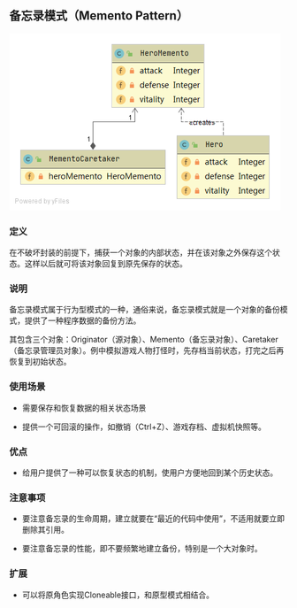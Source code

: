 ## 备忘录模式（Memento Pattern）

![备忘录模式](https://github.com/GRain-long/ddstudy/blob/dev/ddstudy-designpattern/src/main/resources/image/memento.png)

### 定义

​在不破坏封装的前提下，捕获一个对象的内部状态，并在该对象之外保存这个状态。这样以后就可将该对象回复到原先保存的状态。

### 说明

​备忘录模式属于行为型模式的一种，通俗来说，备忘录模式就是一个对象的备份模式，提供了一种程序数据的备份方法。

其包含三个对象：Originator（源对象）、Memento（备忘录对象）、Caretaker（备忘录管理员对象）。例中模拟游戏人物打怪时，先存档当前状态，打完之后再恢复到初始状态。



### 使用场景

- 需要保存和恢复数据的相关状态场景

- 提供一个可回滚的操作，如撤销（Ctrl+Z）、游戏存档、虚拟机快照等。


### 优点

- 给用户提供了一种可以恢复状态的机制，使用户方便地回到某个历史状态。



### 注意事项

- 要注意备忘录的生命周期，建立就要在“最近的代码中使用”，不适用就要立即删除其引用。

- 要注意备忘录的性能，即不要频繁地建立备份，特别是一个大对象时。



### 扩展

- 可以将原角色实现Cloneable接口，和原型模式相结合。



